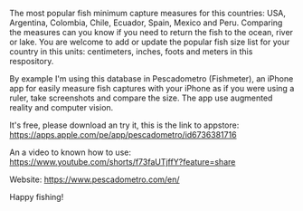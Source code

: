 The most popular fish minimum capture measures for this countries: USA, Argentina, Colombia, Chile, Ecuador, Spain, Mexico and Peru. Comparing the measures can you know if you need to return the fish to the ocean, river or lake.
You are welcome to add or update the popular fish size list for your country in this units: centimeters, inches, foots and meters in this respository.

By example I'm using this database in Pescadometro (Fishmeter), an iPhone app for easily measure fish captures with your iPhone as if you were using a ruler, take screenshots and compare the size. The app use augmented reality and computer vision.

It's free, please download an try it, this is the link to appstore:
https://apps.apple.com/pe/app/pescadometro/id6736381716

An a video to known how to use:
https://www.youtube.com/shorts/f73faUTjffY?feature=share

Website:
https://www.pescadometro.com/en/

Happy fishing!
